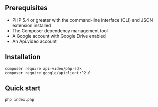 ## Prerequisites

* PHP 5.4 or greater with the command-line interface (CLI) and JSON extension installed
* The Composer dependency management tool
* A Google account with Google Drive enabled
* An Api.video account

## Installation

```shell
composer require api-video/php-sdk
composer require google/apiclient:^2.0
```
 
## Quick start

```shell
php index.php
```